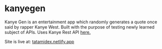 # kanyegen
Kanye Gen is an entertainment app which randomly generates a quote once said by rapper Kanye West. Built with the purpose of testing newly learned subject of APIs. Uses Kanye Rest API [here.](https://kanye.rest/)

Site is live at: [tatamidex.netlify.app](https://kanyegen.netlify.app)
